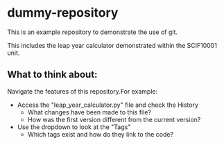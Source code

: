 # dummy-repository

This is an example repository to demonstrate the use of git.

This includes the leap year calculator demonstrated within the SCIF10001 unit.


## What to think about:

Navigate the features of this repository.For example:

 - Access the "leap_year_calculator.py" file and check the History
    - What changes have been made to this file?
    - How was the first version different from the current version?
 - Use the dropdown to look at the "Tags"
    - Which tags exist and how do they link to the code?